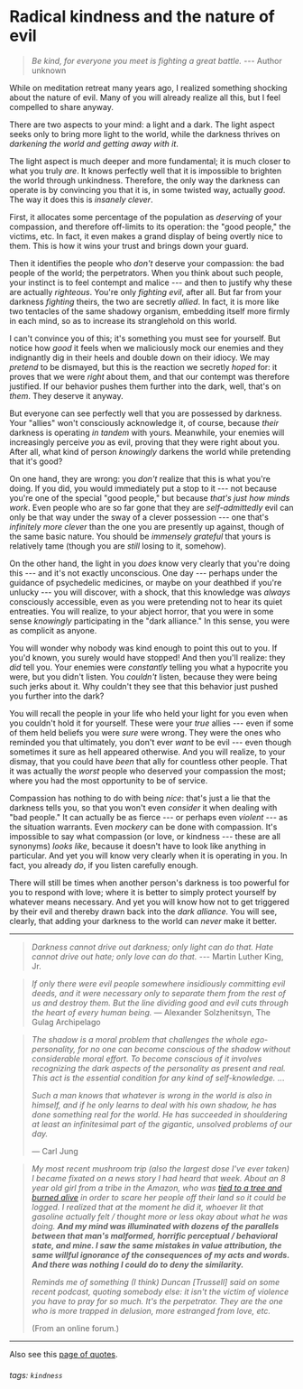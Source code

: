 # Radical kindness and the nature of evil

> *Be kind, for everyone you meet is fighting a great battle.* --- Author unknown

While on meditation retreat many years ago, I realized something shocking about the nature of evil. Many of you will already realize all this, but I feel compelled to share anyway.

There are two aspects to your mind: a light and a dark. The light aspect seeks only to bring more light to the world, while the darkness thrives on _darkening the world and getting away with it_.

The light aspect is much deeper and more fundamental; it is much closer to what you truly _are_. It knows perfectly well that it is impossible to brighten the world through unkindness. Therefore, the only way the darkness can operate is by convincing you that it is, in some twisted way, actually _good_. The way it does this is _insanely clever_.

First, it allocates some percentage of the population as _deserving_ of your compassion, and therefore off-limits to its operation: the "good people," the victims, etc. In fact, it even makes a grand display of being overtly nice to them. This is how it wins your trust and brings down your guard.

Then it identifies the people who _don't_ deserve your compassion: the bad people of the world; the perpetrators. When you think about such people, your instinct is to feel contempt and malice --- and then to justify why these are actually _righteous_. You're only *fighting evil*, after all. But far from your darkness _fighting_ theirs, the two are secretly _allied_. In fact, it is more like two tentacles of the same shadowy organism, embedding itself more firmly in each mind, so as to increase its stranglehold on this world.

I can't convince you of this; it's something you must see for yourself. But notice how _good_ it feels when we maliciously mock our enemies and they indignantly dig in their heels and double down on their idiocy. We may _pretend_ to be dismayed, but this is the reaction we secretly _hoped_ for: it proves that we were _right_ about them, and that our contempt was therefore justified. If our behavior pushes them further into the dark, well, that's on _them_. They deserve it anyway.

But everyone can see perfectly well that you are possessed by darkness. Your "allies" won't consciously acknowledge it, of course, because _their_ darkness is operating _in tandem_ with yours. Meanwhile, your enemies will increasingly perceive _you_ as evil, proving that they were right about you. After all, what kind of person _knowingly_ darkens the world while pretending that it's good?

On one hand, they are wrong: you _don't_ realize that this is what you're doing. If you did, you would immediately put a stop to it --- not because you're one of the special "good people," but because _that's just how minds work_. Even people who are so far gone that they are _self-admittedly_ evil can only be that way under the sway of a clever possession --- one that's _infinitely more clever_ than the one you are presently up against, though of the same basic nature. You should be _immensely grateful_ that yours is relatively tame (though you are _still_ losing to it, somehow).

On the other hand, the light in you _does_ know very clearly that you're doing this --- and it's not exactly unconscious. One day --- perhaps under the guidance of psychedelic medicines, or maybe on your deathbed if you're unlucky --- you will discover, with a shock, that this knowledge was _always_ consciously accessible, even as you were pretending not to hear its quiet entreaties. You will realize, to your abject horror, that you were in some sense _knowingly_ participating in the "dark alliance." In this sense, you were as complicit as anyone.

You will wonder why nobody was kind enough to point this out to you. If you'd known, you surely would have stopped! And then you'll realize: they _did_ tell you. Your enemies were _constantly_ telling you what a hypocrite you were, but you didn't listen. You _couldn't_ listen, because they were being such jerks about it. Why couldn't they see that this behavior just pushed you further into the dark?

You will recall the people in your life who held your light for you even when you couldn't hold it for yourself. These were your _true_ allies --- even if some of them held beliefs you were _sure_ were wrong. They were the ones who reminded you that ultimately, you don't ever _want_ to be evil --- even though sometimes it sure as hell appeared otherwise. And you will realize, to your dismay, that you could have _been_ that ally for countless other people. That it was actually the _worst_ people who deserved your compassion the most; where you had the most opportunity to be of service.

Compassion has nothing to do with being _nice_: that's just a lie that the darkness tells you, so that you won't even _consider_ it when dealing with "bad people." It can actually be as fierce --- or perhaps even *violent* --- as the situation warrants. Even _mockery_ can be done with compassion. It's impossible to say what compassion (or love, or kindness --- these are all synonyms) _looks like_, because it doesn't have to look like anything in particular. And yet you will know very clearly when it is operating in you. In fact, you already _do_, if you listen carefully enough.

There will still be times when another person's darkness is too powerful for you to respond with love; where it is better to simply protect yourself by whatever means necessary. And yet you will know how not to get triggered by their evil and thereby drawn back into the _dark alliance._ You will see, clearly, that adding your darkness to the world can _never_ make it better.

---

> *Darkness cannot drive out darkness; only light can do that. Hate cannot drive out hate; only love can do that.* --- Martin Luther King, Jr.

> *If only there were evil people somewhere insidiously committing evil deeds, and it were necessary only to separate them from the rest of us and destroy them. But the line dividing good and evil cuts through the heart of every human being.* — Alexander Solzhenitsyn, The Gulag Archipelago

> *The shadow is a moral problem that challenges the whole ego-personality, for no one can become conscious of the shadow without considerable moral effort. To become conscious of it involves recognizing the dark aspects of the personality as present and real. This act is the essential condition for any kind of self-knowledge.*  ...
> 
> *Such a man knows that whatever is wrong in the world is also in himself, and if he only learns to deal with his own shadow, he has done something real for the world. He has succeeded in shouldering at least an infinitesimal part of the gigantic, unsolved problems of our day.*
> 
> — Carl Jung

> *My most recent mushroom trip (also the largest dose I've ever taken) I became fixated on a news story I had heard that week. About an 8 year old girl from a tribe in the Amazon, who was [tied to a tree and burned alive](https://www.survivalinternational.org/news/8033) in order to scare her people off their land so it could be logged. I realized that at the moment he did it, whoever lit that gasoline actually felt / thought more or less okay about what he was doing. **And my mind was illuminated with dozens of the parallels between that man's malformed, horrific perceptual / behavioral state, and mine. I saw the same mistakes in value attribution, the same willful ignorance of the consequences of my acts and words. And there was nothing I could do to deny the similarity.***
>
> *Reminds me of something (I think) Duncan [Trussell] said on some recent podcast, quoting somebody else: it isn't the victim of violence you have to pray for so much. It's the perpetrator. They are the one who is more trapped in delusion, more estranged from love, etc.*
> 
> (From an online forum.)

---

Also see this [page of quotes](https://hackmd.io/@monktastic/radical-kindness-quotes).

###### tags: `kindness`
